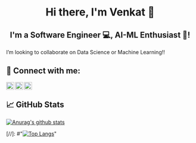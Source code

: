 <h1 align="center">
Hi there, I'm Venkat 👋
</h1>

<h2 align="center">
I'm a Software Engineer 💻, AI-ML Enthusiast 🧠!
</h2> 

I’m looking to collaborate on Data Science or Machine Learning!!

## 🤝 Connect with me:

<a href="https://www.linkedin.com/in/venkat-thadi/"><img align="left" src="https://raw.githubusercontent.com/yushi1007/yushi1007/main/images/linkedin.svg" alt="Yu Shi | LinkedIn" width="21px"/></a>
<a href="https://instagram.com/venkat_thadi"><img align="left" src="https://raw.githubusercontent.com/yushi1007/yushi1007/main/images/instagram.svg" alt="Yu Shi | Instagram" width="21px"/></a>
<a href="https://venkatthadi.medium.com/"><img align="left" src="https://raw.githubusercontent.com/yushi1007/yushi1007/main/images/medium.svg" alt="Yu Shi | Medium" width="21px"/></a>
</br>


## 📈 GitHub Stats 

[![Anurag's github stats](https://github-readme-stats.vercel.app/api?username=Venkat11Thadi)](https://github.com/Venkat11Thadi)

[//]: #"[![Top Langs](https://github-readme-stats.vercel.app/api/top-langs/?username=Venkat11Thadi&layout=compact)](https://github.com/Venkat11Thadi)"
